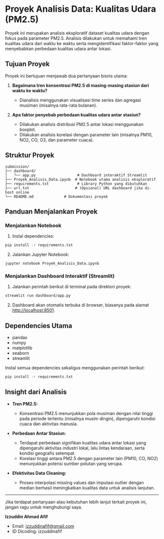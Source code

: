 # Proyek Analisis Data: Kualitas Udara (PM2.5)

Proyek ini merupakan analisis eksploratif dataset kualitas udara dengan fokus pada parameter PM2.5. Analisis dilakukan untuk memahami tren kualitas udara dari waktu ke waktu serta mengidentifikasi faktor-faktor yang menyebabkan perbedaan kualitas udara antar lokasi.

## Tujuan Proyek

Proyek ini bertujuan menjawab dua pertanyaan bisnis utama:

1. **Bagaimana tren konsentrasi PM2.5 di masing-masing stasiun dari waktu ke waktu?**
   - Dianalisis menggunakan visualisasi time series dan agregasi musiman (misalnya rata-rata bulanan).

2. **Apa faktor penyebab perbedaan kualitas udara antar stasiun?**
   - Dilakukan analisis distribusi PM2.5 antar lokasi menggunakan boxplot.
   - Dilakukan analisis korelasi dengan parameter lain (misalnya PM10, NO2, CO, O3, dan parameter cuaca).

## Struktur Proyek

```
submission/
├── dashboard/
│   └── app.py                   # Dashboard interaktif Streamlit
├── Proyek_Analisis_Data.ipynb  # Notebook utama analisis eksploratif
├── requirements.txt             # Library Python yang dibutuhkan
├── url.txt                     # (Opsional) URL dashboard jika di-host online
└── README.md              # Dokumentasi proyek
```

## Panduan Menjalankan Proyek

### Menjalankan Notebook

1. Instal dependencies:

```bash
pip install -r requirements.txt
```

2. Jalankan Jupyter Notebook:

```bash
jupyter notebook Proyek_Analisis_Data.ipynb
```

### Menjalankan Dashboard Interaktif (Streamlit)

1. Jalankan perintah berikut di terminal pada direktori proyek:

```bash
streamlit run dashboard/app.py
```

2. Dashboard akan otomatis terbuka di browser, biasanya pada alamat <http://localhost:8501>.

## Dependencies Utama

- pandas
- numpy
- matplotlib
- seaborn
- streamlit

Instal semua dependencies sekaligus menggunakan perintah berikut:

```bash
pip install -r requirements.txt
```

## Insight dari Analisis

- **Tren PM2.5:**
  - Konsentrasi PM2.5 menunjukkan pola musiman dengan nilai tinggi pada periode tertentu (misalnya musim dingin), dipengaruhi kondisi cuaca dan aktivitas manusia.

- **Perbedaan Antar Stasiun:**
  - Terdapat perbedaan signifikan kualitas udara antar lokasi yang dipengaruhi aktivitas industri lokal, lalu lintas kendaraan, serta kondisi geografis setempat.
  - Korelasi tinggi antara PM2.5 dengan parameter lain (PM10, CO, NO2) menunjukkan potensi sumber polutan yang serupa.

- **Efektivitas Data Cleaning:**
  - Proses interpolasi missing values dan imputasi outlier dengan median berhasil meningkatkan kualitas data untuk analisis lanjutan.

---

Jika terdapat pertanyaan atau kebutuhan lebih lanjut terkait proyek ini, jangan ragu untuk menghubungi saya.

**Izzuddin Ahmad Afif**

- Email: <izzuddinafif@gmail.com>
- ID Dicoding: izzuddinafif
